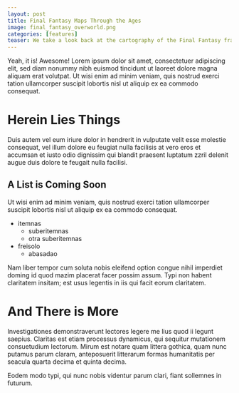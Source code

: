 ```yaml
---
layout: post
title: Final Fantasy Maps Through the Ages
image: final_fantasy_overworld.png
categories: [features]
teaser: We take a look back at the cartography of the Final Fantasy franchise, beginning with the 1987 NES release and working our way forward in time.
---
```


Yeah, it is! Awesome! Lorem ipsum dolor sit amet, consectetuer adipiscing elit, sed diam nonummy nibh euismod tincidunt ut laoreet dolore magna aliquam erat volutpat. Ut wisi enim ad minim veniam, quis nostrud exerci tation ullamcorper suscipit lobortis nisl ut aliquip ex ea commodo consequat.

# Herein Lies Things

Duis autem vel eum iriure dolor in hendrerit in vulputate velit esse molestie consequat, vel illum dolore eu feugiat nulla facilisis at vero eros et accumsan et iusto odio dignissim qui blandit praesent luptatum zzril delenit augue duis dolore te feugait nulla facilisi.

## A List is Coming Soon

Ut wisi enim ad minim veniam, quis nostrud exerci tation ullamcorper suscipit lobortis nisl ut aliquip ex ea commodo consequat.

* itemnas
	* suberitemnas
	* otra suberitemnas
* freisolo
	* abasadao

Nam liber tempor cum soluta nobis eleifend option congue nihil imperdiet doming id quod mazim placerat facer possim assum. Typi non habent claritatem insitam; est usus legentis in iis qui facit eorum claritatem.

# And There is More

Investigationes demonstraverunt lectores legere me lius quod ii legunt saepius. Claritas est etiam processus dynamicus, qui sequitur mutationem consuetudium lectorum. Mirum est notare quam littera gothica, quam nunc putamus parum claram, anteposuerit litterarum formas humanitatis per seacula quarta decima et quinta decima.

Eodem modo typi, qui nunc nobis videntur parum clari, fiant sollemnes in futurum.
